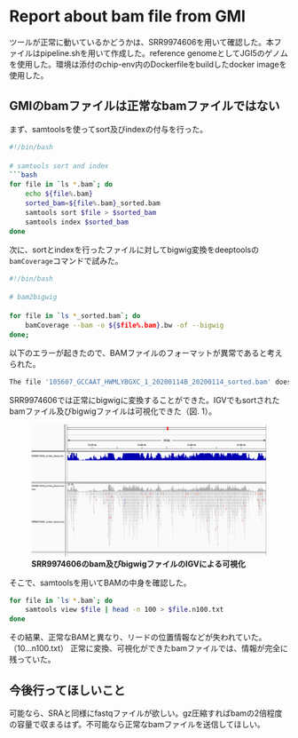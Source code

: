 # Report about bam file from GMI

ツールが正常に動いているかどうかは、SRR9974606を用いて確認した。本ファイルはpipeline.shを用いて作成した。reference genomeとしてJGI5のゲノムを使用した。環境は添付のchip-env内のDockerfileをbuildしたdocker imageを使用した。

## GMIのbamファイルは正常なbamファイルではない

まず、samtoolsを使ってsort及びindexの付与を行った。

```bash
#!/bin/bash

# samtools sort and index
```bash
for file in `ls *.bam`; do
    echo ${file%.bam}
    sorted_bam=${file%.bam}_sorted.bam
    samtools sort $file > $sorted_bam
    samtools index $sorted_bam
done
```

次に、sortとindexを行ったファイルに対してbigwig変換をdeeptoolsの`bamCoverage`コマンドで試みた。

```bash
#!/bin/bash

# bam2bigwig

for file in `ls *_sorted.bam`; do
    bamCoverage --bam -o ${$file%.bam}.bw -of --bigwig 
done;
```

以下のエラーが起きたので、BAMファイルのフォーマットが異常であると考えられた。

```bash
The file '105607_GCCAAT_HWMLYBGXC_1_20200114B_20200114_sorted.bam' does not have BAM or CRAM format
```

SRR9974606では正常にbigwigに変換することができた。IGVでもsortされたbamファイル及びbigwigファイルは可視化できた（図. 1）。

<figure>
    <img src="2020-02-01-00-28-17.png", width=, height=>
    <figcaption>
        <b>SRR9974606のbam及びbigwigファイルのIGVによる可視化</b><br>
    </figcaption>
</figure>

そこで、samtoolsを用いてBAMの中身を確認した。

```bash
for file in `ls *.bam`; do 
    samtools view $file | head -n 100 > $file.n100.txt
done
```

その結果、正常なBAMと異なり、リードの位置情報などが失われていた。（10...n100.txt）
正常に変換、可視化ができたbamファイルでは、情報が完全に残っていた。

## 今後行ってほしいこと

可能なら、SRAと同様にfastqファイルが欲しい。gz圧縮すればbamの2倍程度の容量で収まるはず。不可能なら正常なbamファイルを送信してほしい。
